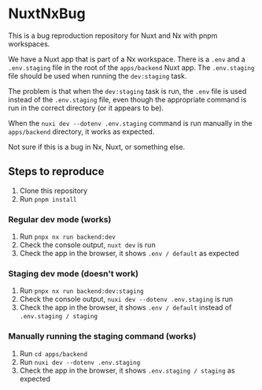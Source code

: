 # NuxtNxBug

This is a bug reproduction repository for Nuxt and Nx with pnpm workspaces.

We have a Nuxt app that is part of a Nx workspace. There is a `.env` and a `.env.staging` file in the root of the `apps/backend` Nuxt app.  The `.env.staging` file should be used when running the `dev:staging` task.

The problem is that when the `dev:staging` task is run, the `.env` file is used instead of the `.env.staging` file, even though the appropriate command is run in the correct directory (or it appears to be).

When the `nuxi dev --dotenv .env.staging` command is run manually in the `apps/backend` directory, it works as expected.

Not sure if this is a bug in Nx, Nuxt, or something else.

## Steps to reproduce

1. Clone this repository
2. Run `pnpm install`

### Regular dev mode (works)
1. Run `pnpx nx run backend:dev`
2. Check the console output, `nuxt dev` is run
3. Check the app in the browser, it shows `.env / default` as expected

### Staging dev mode (doesn't work)
1. Run `pnpx nx run backend:dev:staging`
2. Check the console output, `nuxi dev --dotenv .env.staging` is run
3. Check the app in the browser, it shows `.env / default` instead of `.env.staging / staging`

### Manually running the staging command (works)
1. Run `cd apps/backend`
2. Run `nuxi dev --dotenv .env.staging`
3. Check the app in the browser, it shows `.env.staging / staging` as expected
